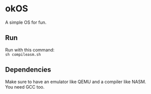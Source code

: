 # okOS
A simple OS for fun.
## Run
Run with this command: \
` sh compileasm.sh `
## Dependencies
Make sure to have an emulator like QEMU and a compiler like NASM.\
You need GCC too.
